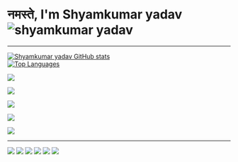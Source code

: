 # नमस्ते, I'm Shyamkumar yadav ![shyamkumar yadav](https://komarev.com/ghpvc/?username=shyamkumaryadav&style=flat-square) 

---  
[![Shyamkumar yadav GitHub stats](https://github-readme-stats.vercel.app/api?username=shyamkumaryadav&show_icons=true&private_count=true&theme=flag-india&theme=flag-india)](https://shyamkumaryadav.github.io/)  
[![Top Languages](https://github-readme-stats.vercel.app/api/top-langs?username=shyamkumaryadav&theme=flag-india&theme=flag-india)](https://shyamkumaryadav.github.io/)

<a href="../../../ePustakalay"><img align="center" src="https://github-readme-stats.vercel.app/api/pin/?username=shyamkumaryadav&repo=ePustakalay&theme=flag-india&bg_color=282828&icon_color=f0f0f0" /></a>  

<a href="../../../gpacalculatorapp"><img align="center" src="https://github-readme-stats.vercel.app/api/pin/?username=shyamkumaryadav&repo=gpacalculatorapp&theme=flag-india&bg_color=282828&icon_color=f0f0f0" /></a>  

<a href="../../../E_library"><img align="center" src="https://github-readme-stats.vercel.app/api/pin/?username=shyamkumaryadav&repo=E_library&theme=flag-india&bg_color=282828&icon_color=f0f0f0" /></a>  

<a href="../../../shyamkumaryadav.github.io"><img align="center" src="https://github-readme-stats.vercel.app/api/pin/?username=shyamkumaryadav&repo=shyamkumaryadav.github.io&theme=flag-india&bg_color=282828&icon_color=f0f0f0" /></a>  

<a href="../../../rorlog"><img align="center" src="https://github-readme-stats.vercel.app/api/pin/?username=shyamkumaryadav&repo=rorlog&theme=flag-india&bg_color=282828&icon_color=f0f0f0" /></a>  

---
 
[<img src="https://img.shields.io/badge/linkedin-%230077B5.svg?&style=for-the-badge&logo=linkedin&logoColor=white" />](https://www.linkedin.com/in/shyamkumaryadav/)
[<img src="https://img.shields.io/badge/stackoverflow-%23FF5722.svg?&style=for-the-badge&logo=stackoverflow&logoColor=white" />](https://stackoverflow.com/users/11943384/shyamkumaryadav)
[<img src = "https://img.shields.io/badge/instagram-%23E4405F.svg?&style=for-the-badge&logo=instagram&logoColor=white">](https://www.instagram.com/ishyamkumaryadav/)
[<img src = "https://img.shields.io/badge/facebook-%231877F2.svg?&style=for-the-badge&logo=facebook&logoColor=white">](https://www.facebook.com/ishyamkumaryadav)
[<img src = "https://img.shields.io/badge/reddit-%23FF5722.svg?&style=for-the-badge&logo=reddit&logoColor=white">](https://www.reddit.com/user/shyamkumaryadav)
[<img src = "https://img.shields.io/badge/Download-%23FF5722.svg?&style=for-the-badge&logo=Resume&logoColor=white">](https://github.com/shyamkumaryadav/shyamkumaryadav.github.io/blob/master/src/assets/Resume.pdf)  